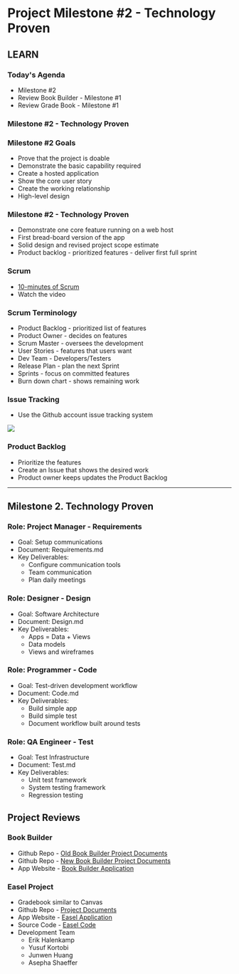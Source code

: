 # Project Milestone #2 - Technology Proven

## LEARN

### Today's Agenda
* Milestone #2
* Review Book Builder - Milestone #1
* Review Grade Book - Milestone #1


### Milestone #2 - Technology Proven

### Milestone #2 Goals
* Prove that the project is doable
* Demonstrate the basic capability required
* Create a hosted application
* Show the core user story
* Create the working relationship
* High-level design 


### Milestone #2 - Technology Proven
* Demonstrate one core feature running on a web host
* First bread-board version of the app
* Solid design and revised project scope estimate
* Product backlog - prioritized features - deliver first full sprint


### Scrum 
* [10-minutes of Scrum](https://www.youtube.com/watch?v=XU0llRltyFM)
* Watch the video


### Scrum Terminology
* Product Backlog - prioritized list of features
* Product Owner - decides on features
* Scrum Master - oversees the development
* User Stories - features that users want
* Dev Team - Developers/Testers 
* Release Plan - plan the next Sprint
* Sprints - focus on committed features
* Burn down chart - shows remaining work
   

### Issue Tracking
* Use the Github account issue tracking system

![](img/issues.png)

 
### Product Backlog  
* Prioritize the features
* Create an Issue that shows the desired work
* Product owner keeps updates the Product Backlog


---


## Milestone 2. Technology Proven

### Role: Project Manager - Requirements
* Goal: Setup communications
* Document: Requirements.md
* Key Deliverables:
    * Configure communication tools
    * Team communication
    * Plan daily meetings


### Role: Designer - Design
* Goal: Software Architecture
* Document: Design.md
* Key Deliverables:
    * Apps = Data + Views
    * Data models
    * Views and wireframes


### Role: Programmer - Code
* Goal: Test-driven development workflow
* Document: Code.md
* Key Deliverables:
    * Build simple app
    * Build simple test
    * Document workflow built around tests


### Role: QA Engineer - Test
* Goal: Test Infrastructure
* Document: Test.md
* Key Deliverables:
    * Unit test framework
    * System testing framework
    * Regression testing



## Project Reviews

### Book Builder
* Github Repo - [Old Book Builder Project Documents](https://github.com/Mark-Seaman/Mark-Seaman.github.io/tree/master/BookBuilder/Milestone-1)
* Github Repo - [New Book Builder Project Documents](https://github.com/Mark-Seaman/Book-Builder)
* App Website - [Book Builder Application](https://markseaman.pythonanywhere.com)


### Easel Project

* Gradebook similar to Canvas
* Github Repo - [Project Documents](https://github.com/June907/CS350-Team/tree/master/Milestone1)
* App Website - [Easel Application](https://secret-refuge-89836.herokuapp.com/)
* Source Code - [Easel Code](https://github.com/June907/CS350-Team/tree/master/project)
* Development Team 
    * Erik Halenkamp
    * Yusuf Kortobi
    * Junwen Huang
    * Asepha Shaeffer
    
    
